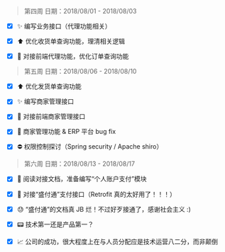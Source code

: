 > 第四周  日期：2018/08/01 - 2018/08/03

- [x] :sparkles: 编写业务接口（代理功能相关）
- [x] :arrow_up: 优化收货单查询功能，理清相关逻辑
- [x] :link: 对接前端代理功能，优化订单查询功能



> 第五周  日期：2018/08/06 - 2018/08/10

- [x] :arrow_up: 优化发货单查询功能
- [x] :sparkles: 编写商家管理接口
- [x] :link: 对接前端商家管理接口
- [x] :bug: 商家管理功能 & ERP 平台 bug fix
- [x] :no_entry: 权限控制探讨（Spring security / Apache shiro）



> 第六周  日期：2018/08/13 - 2018/08/17

- [x] :page_facing_up: 阅读对接文档，准备编写“个人账户支付”模块
- [x] :link: 对接“盛付通”支付接口（Retrofit 真的太好用了！！！）
- [x] :sweat: “盛付通”的文档真 JB 烂！不过好歹接通了，感谢社会主义 :)
- [x] :pager: 技术第一还是产品第一？
- [x] :chart_with_upwards_trend: 公司的成功，很大程度上在与人员分配应是技术运营八二分，而非颠倒

